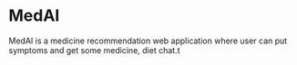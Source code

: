 # MedAI
MedAI is a medicine recommendation web application where user can put symptoms and get some medicine, diet chat.t
